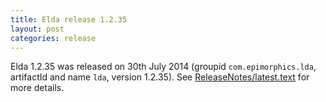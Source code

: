 ```yaml
---
title: Elda release 1.2.35
layout: post
categories: release
---
```


Elda 1.2.35 was released on 30th July 2014 (groupid `com.epimorphics.lda`,
artifactId and name `lda`, version 1.2.35). See
[ReleaseNotes/latest.text](ReleaseNotes/latest.text) for more details.
